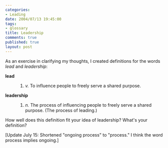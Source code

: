 ```yaml
--- 
categories: 
- Leading
date: 2004/07/13 19:45:00
tags: 
- glossary
title: Leadership
comments: true
published: true
layout: post
---
```


<p> As an exercise in clarifying my thoughts, I created definitions for the words <em>lead</em> and <em>leadership</em>: </p>
<dl>
<dt>
<a>
<strong>lead</strong>
</a>
</dt>
<dd>
<ol>
<li>
<em>v.</em>  To influence people to freely serve a shared purpose.</li>
</ol>
</dd>
<dt>
<a>
<strong>leadership</strong>
</a>
</dt>
<dd>
<ol>
<li>
<em>n.</em>  The process of influencing people to freely serve a shared purpose.  (The process of leading.)</li>
</ol>
</dd>
</dl>
<p> How well does this definition fit your idea of leadership?  What's your definition? </p>
<p> [Update July 15:  Shortened "ongoing process" to "process."  I think the word process implies ongoing.] </p>
